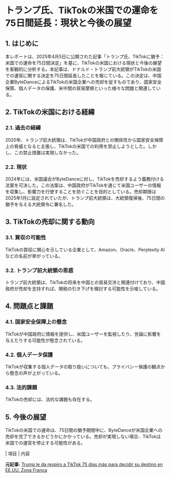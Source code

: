 # トランプ氏、TikTokの米国での運命を75日間延長：現状と今後の展望

## 1. はじめに

本レポートは、2025年4月5日に公開された記事「トランプ氏、TikTokに猶予：米国での運命を75日間決定」を基に、TikTokの米国における現状と今後の展望を客観的に分析する。本記事は、ドナルド・トランプ前大統領がTikTokの米国での運営に関する決定を75日間延長したことを報じている。この決定は、中国企業ByteDanceによるTikTokの米国企業への売却を促すものであり、国家安全保障、個人データの保護、米中間の貿易摩擦といった様々な問題と関連している。

## 2. TikTokの米国における経緯

### 2.1. 過去の経緯

2020年、トランプ前大統領は、TikTokが中国政府との関係性から国家安全保障上の脅威となると主張し、TikTokの米国での利用を禁止しようとした。しかし、この禁止措置は実現しなかった。

### 2.2. 現状

2024年には、米国議会がByteDanceに対し、TikTokを売却するよう義務付ける法案を可決した。この法案は、中国政府がTikTokを通じて米国ユーザーの情報を収集し、影響力を行使することを防ぐことを目的としている。売却期限は2025年1月に設定されていたが、トランプ前大統領は、大統領復帰後、75日間の猶予を与える大統領令に署名した。

## 3. TikTokの売却に関する動向

### 3.1. 買収の可能性

TikTokの買収に関心を示している企業として、Amazon、Oracle、Perplexity AIなどの名前が挙がっている。

### 3.2. トランプ前大統領の思惑

トランプ前大統領は、TikTokの将来を中国との貿易交渉と関連付けており、中国政府が売却を支持すれば、関税の引き下げを検討する可能性を示唆している。

## 4. 問題点と課題

### 4.1. 国家安全保障上の懸念

TikTokが中国政府に情報を提供し、米国ユーザーを監視したり、世論に影響を与えたりする可能性が懸念されている。

### 4.2. 個人データ保護

TikTokが収集する個人データの取り扱いについても、プライバシー保護の観点から懸念の声が上がっている。

### 4.3. 法的課題

TikTokの売却には、法的な課題も存在する。

## 5. 今後の展望

TikTokの米国での運命は、75日間の猶予期間中に、ByteDanceが米国企業への売却を完了できるかどうかにかかっている。売却が実現しない場合、TikTokは米国での運営を停止する可能性がある。

| 項目 | 内容 

**元記事:** [Trump le da respiro a TikTok 75 días más para decidir su destino en EE.UU. Zona Franca](https://zonafranca.mx/cultura-y-entretenimiento/trump-le-da-respiro-a-tiktok-75-dias-mas-para-decidir-su-destino-en-ee-uu/)
